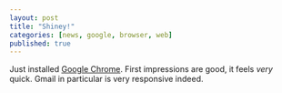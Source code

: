 ```yaml
---
layout: post
title: "Shiney!"
categories: [news, google, browser, web]
published: true
---
```


Just installed [Google Chrome](http://www.google.com/chrome). First impressions are good, it feels *very* quick. Gmail in particular is very responsive indeed.
